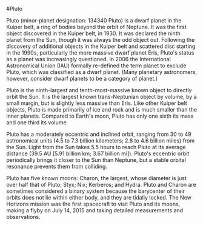 #Pluto

Pluto (minor-planet designation: 134340 Pluto) is a dwarf planet in the Kuiper belt, a ring of bodies beyond the orbit of Neptune. It was the first object discovered in the Kuiper belt, in 1930. It was declared the ninth planet from the Sun, though it was always the odd object out. Following the discovery of additional objects in the Kuiper belt and scattered disc starting in the 1990s, particularly the more massive dwarf planet Eris, Pluto's status as a planet was increasingly questioned. In 2006 the International Astronomical Union (IAU) formally re-defined the term planet to exclude Pluto, which was classified as a dwarf planet. (Many planetary astronomers, however, consider dwarf planets to be a category of planet.)

Pluto is the ninth-largest and tenth-most-massive known object to directly orbit the Sun. It is the largest known trans-Neptunian object by volume, by a small margin, but is slightly less massive than Eris. Like other Kuiper belt objects, Pluto is made primarily of ice and rock and is much smaller than the inner planets. Compared to Earth's moon, Pluto has only one sixth its mass and one third its volume.

Pluto has a moderately eccentric and inclined orbit, ranging from 30 to 49 astronomical units (4.5 to 7.3 billion kilometers; 2.8 to 4.6 billion miles) from the Sun. Light from the Sun takes 5.5 hours to reach Pluto at its average distance (39.5 AU [5.91 billion km; 3.67 billion mi]). Pluto's eccentric orbit periodically brings it closer to the Sun than Neptune, but a stable orbital resonance prevents them from colliding.

Pluto has five known moons: Charon, the largest, whose diameter is just over half that of Pluto; Styx; Nix; Kerberos; and Hydra. Pluto and Charon are sometimes considered a binary system because the barycenter of their orbits does not lie within either body, and they are tidally locked. The New Horizons mission was the first spacecraft to visit Pluto and its moons, making a flyby on July 14, 2015 and taking detailed measurements and observations.